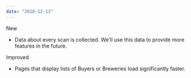 ```yaml
---
date: "2018-12-13"
---
```


New
- Data about every scan is collected. We'll use this data to provide more features in the future.

Improved
- Pages that display lists of Buyers or Breweries load significantly faster.
